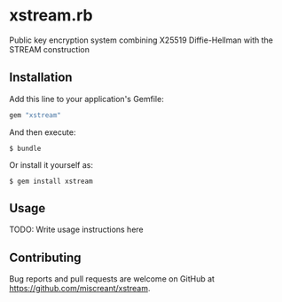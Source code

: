 # xstream.rb

Public key encryption system combining X25519 Diffie-Hellman with the STREAM construction

## Installation

Add this line to your application's Gemfile:

```ruby
gem "xstream"
```

And then execute:

    $ bundle

Or install it yourself as:

    $ gem install xstream

## Usage

TODO: Write usage instructions here

## Contributing

Bug reports and pull requests are welcome on GitHub at https://github.com/miscreant/xstream.

